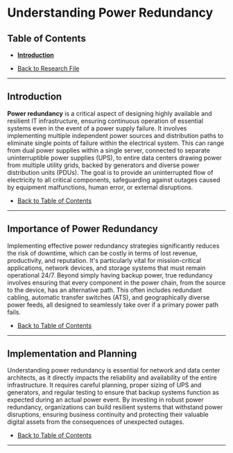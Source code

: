 # Understanding Power Redundancy

## Table of Contents
- [**Introduction**](#introduction)

- [Back to Research File](../research.md)

---

## Introduction

**Power redundancy** is a critical aspect of designing highly available and resilient IT infrastructure, ensuring continuous operation of essential systems even in the event of a power supply failure. It involves implementing multiple independent power sources and distribution paths to eliminate single points of failure within the electrical system. This can range from dual power supplies within a single server, connected to separate uninterruptible power supplies (UPS), to entire data centers drawing power from multiple utility grids, backed by generators and diverse power distribution units (PDUs). The goal is to provide an uninterrupted flow of electricity to all critical components, safeguarding against outages caused by equipment malfunctions, human error, or external disruptions.

- [Back to Table of Contents](#table-of-contents)

---

## Importance of Power Redundancy

Implementing effective power redundancy strategies significantly reduces the risk of downtime, which can be costly in terms of lost revenue, productivity, and reputation. It's particularly vital for mission-critical applications, network devices, and storage systems that must remain operational 24/7. Beyond simply having backup power, true redundancy involves ensuring that every component in the power chain, from the source to the device, has an alternative path. This often includes redundant cabling, automatic transfer switches (ATS), and geographically diverse power feeds, all designed to seamlessly take over if a primary power path fails.

- [Back to Table of Contents](#table-of-contents)

---

## Implementation and Planning

Understanding power redundancy is essential for network and data center architects, as it directly impacts the reliability and availability of the entire infrastructure. It requires careful planning, proper sizing of UPS and generators, and regular testing to ensure that backup systems function as expected during an actual power event. By investing in robust power redundancy, organizations can build resilient systems that withstand power disruptions, ensuring business continuity and protecting their valuable digital assets from the consequences of unexpected outages.

- [Back to Table of Contents](#table-of-contents)

---
